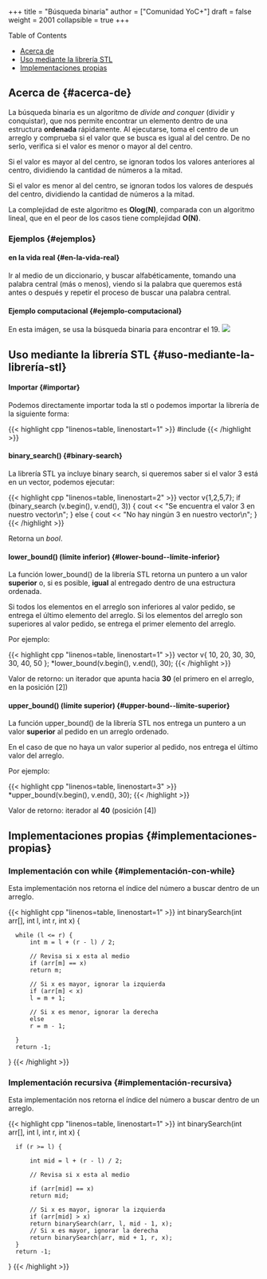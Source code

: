 +++
title = "Búsqueda binaria"
author = ["Comunidad YoC+"]
draft = false
weight = 2001
collapsible = true
+++

<div class="ox-hugo-toc toc">
<div></div>

<div class="heading">Table of Contents</div>

- [Acerca de](#acerca-de)
- [Uso mediante la librería STL](#uso-mediante-la-librería-stl)
- [Implementaciones propias](#implementaciones-propias)

</div>
<!--endtoc-->


## Acerca de {#acerca-de}

La búsqueda binaria es un algoritmo de _divide and conquer_ (dividir y conquistar), que nos
permite encontrar un elemento dentro de una estructura **ordenada**
rápidamente. Al ejecutarse, toma el centro de un arreglo y comprueba si
el valor que se busca es igual al del centro. De no serlo, verifica si
el valor es menor o mayor al del centro.

Si el valor es mayor al del centro, se ignoran todos los valores
anteriores al centro, dividiendo la cantidad de números a la mitad.

Si el valor es menor al del centro, se ignoran todos los valores de
después del centro, dividiendo la cantidad de números a la mitad.

La complejidad de este algoritmo es **Olog(N)**, comparada con un
algoritmo lineal, que en el peor de los casos tiene complejidad **O(N)**.


### Ejemplos {#ejemplos}


#### en la vida real {#en-la-vida-real}

Ir al medio de un diccionario, y buscar alfabéticamente, tomando una palabra central
(más o menos), viendo si la palabra que queremos está antes o después y repetir el
proceso de buscar una palabra central.


#### Ejemplo computacional {#ejemplo-computacional}

En esta imágen, se usa la búsqueda binaria para encontrar el 19.
![](https://uniwebsidad.com/static/libros/imagenes/algoritmos-python/f0801.png)


## Uso mediante la librería STL {#uso-mediante-la-librería-stl}


#### Importar {#importar}

Podemos directamente importar toda la stl o podemos importar la librería <algorithm> de la
siguiente forma:

{{< highlight cpp "linenos=table, linenostart=1" >}}
#include <algorithm>
{{< /highlight >}}


#### binary\_search() {#binary-search}

La librería STL ya incluye binary search, si queremos saber si el valor
3 está en un vector, podemos ejecutar:

{{< highlight cpp "linenos=table, linenostart=2" >}}
vector<int> v{1,2,5,7};
if (binary_search (v.begin(), v.end(), 3)) {
    cout << "Se encuentra el valor 3 en nuestro vector\n";
}
else {
    cout << "No hay ningún 3 en nuestro vector\n";
}
{{< /highlight >}}

Retorna un _bool_.


#### lower\_bound() (límite inferior) {#lower-bound--límite-inferior}

La función lower\_bound() de la librería STL retorna un puntero a un
valor **superior** o, si es posible, **igual** al entregado dentro de una
estructura ordenada.

Si todos los elementos en el arreglo son inferiores al valor pedido, se
entrega el último elemento del arreglo. Si los elementos del arreglo son
superiores al valor pedido, se entrega el primer elemento del arreglo.

Por ejemplo:

{{< highlight cpp "linenos=table, linenostart=1" >}}
  vector<int> v{ 10, 20, 30, 30, 30, 40, 50 };
  *lower_bound(v.begin(), v.end(), 30);
{{< /highlight >}}

Valor de retorno: un iterador que apunta hacia **30** (el primero en el arreglo, en la posición [2])


#### upper\_bound() (límite superior) {#upper-bound--límite-superior}

La función upper\_bound() de la librería STL nos entrega un puntero a un valor
**superior** al pedido en un arreglo ordenado.

En el caso de que no haya un valor superior al pedido, nos entrega el
último valor del arreglo.

Por ejemplo:

{{< highlight cpp "linenos=table, linenostart=3" >}}
  *upper_bound(v.begin(), v.end(), 30);
{{< /highlight >}}

Valor de retorno: iterador al **40** (posición [4])


## Implementaciones propias {#implementaciones-propias}


### Implementación con while {#implementación-con-while}

Esta implementación nos retorna el índice del número a buscar dentro de un arreglo.

{{< highlight cpp "linenos=table, linenostart=1" >}}
  int binarySearch(int arr[], int l, int r, int x)
  {

      while (l <= r) {
          int m = l + (r - l) / 2;

          // Revisa si x esta al medio
          if (arr[m] == x)
          return m;

          // Si x es mayor, ignorar la izquierda
          if (arr[m] < x)
          l = m + 1;

          // Si x es menor, ignorar la derecha
          else
          r = m - 1;

      }
      return -1;

  }
{{< /highlight >}}


### Implementación recursiva {#implementación-recursiva}

Esta implementación nos retorna el índice del número a buscar dentro de un arreglo.

{{< highlight cpp "linenos=table, linenostart=1" >}}
  int binarySearch(int arr[], int l, int r, int x)
  {

      if (r >= l) {

          int mid = l + (r - l) / 2;

          // Revisa si x esta al medio

          if (arr[mid] == x)
          return mid;

          // Si x es mayor, ignorar la izquierda
          if (arr[mid] > x)
          return binarySearch(arr, l, mid - 1, x);
          // Si x es mayor, ignorar la derecha
          return binarySearch(arr, mid + 1, r, x);
      }
      return -1;
  }
{{< /highlight >}}
